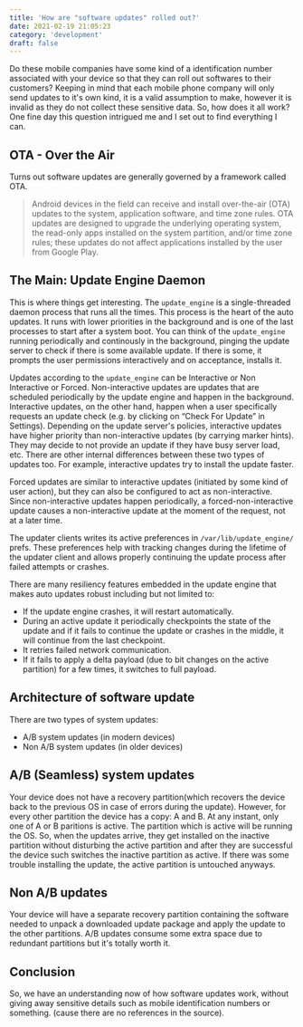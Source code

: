 ```yaml
---
title: 'How are "software updates" rolled out?'
date: 2021-02-19 21:05:23
category: 'development'
draft: false
---
```


Do these mobile companies have some kind of a identification number associated with your device so that they can roll out softwares to their customers? Keeping in mind that each mobile phone company will only send updates to it's own kind, it is a valid assumption to make, however it is invalid as they do
not collect these sensitive data. So, how does it all work? One fine day this question intrigued me and I set out to find everything I can.

## OTA - Over the Air
Turns out software updates are generally governed by a framework called OTA.

> Android devices in the field can receive and install over-the-air (OTA) updates to the system, application software, and time zone rules.  OTA updates are designed to upgrade the underlying operating system, the read-only apps installed on the system partition, and/or time zone rules; these updates do not affect applications installed by the user from Google Play. 

## The Main: Update Engine Daemon
This is where things get interesting. The `update_engine` is a single-threaded daemon process that runs all the times. This process is the heart of the auto updates. It runs with lower priorities in the background and is one of the last processes to start after a system boot. You can think of the `update_engine` running periodically and continously in the background, pinging the update server to check if there is some available update. If there is some, it prompts
the user permissions interactively and on acceptance, installs it.

Updates according to the `update_engine` can be Interactive or Non Interactive or Forced. Non-interactive updates are updates that are scheduled periodically by the update engine and happen in the background. Interactive updates, on the other hand, happen when a user specifically requests an update check (e.g. by clicking on “Check For Update” in Settings). Depending on the update server's policies, interactive updates have higher priority than non-interactive updates (by carrying marker hints). They may decide to not provide an update if they have busy server load, etc. There are other internal differences between these two types of updates too. For example, interactive updates try to install the update faster.

Forced updates are similar to interactive updates (initiated by some kind of user action), but they can also be configured to act as non-interactive. Since non-interactive updates happen periodically, a forced-non-interactive update causes a non-interactive update at the moment of the request, not at a later time.

The updater clients writes its active preferences in `/var/lib/update_engine/` prefs. These preferences help with tracking changes during the lifetime of the updater client and allows properly continuing the update process after failed attempts or crashes.

There are many resiliency features embedded in the update engine that makes auto updates robust including but not limited to:
- If the update engine crashes, it will restart automatically.
- During an active update it periodically checkpoints the state of the update and if it fails to continue the update or crashes in the middle, it will continue from the last checkpoint.
- It retries failed network communication.
- If it fails to apply a delta payload (due to bit changes on the active partition) for a few times, it switches to full payload.


## Architecture of software update
There are two types of system updates:
- A/B system updates (in modern devices)
- Non A/B system updates (in older devices)

## A/B (Seamless) system updates
Your device does not have a recovery partition(which recovers the device back to the previous OS in case of errors during the update). However, for every other partition the device has a copy: A and B. At any instant, only one of A or B paritions is active. The partition which is active will be running the OS. So, when the updates arrive, they get installed on the inactive partition without disturbing the active partition and after they are successful
the device such switches the inactive partition as active. If there was some trouble installing the update, the active partition is untouched anyways.

## Non A/B updates
Your device will have a separate recovery partition containing the software needed to unpack a downloaded update package and apply the update to the other partitions. A/B updates consume some extra space due to redundant partitions
but it's totally worth it.

## Conclusion
So, we have an understanding now of how software updates work, without giving
away sensitive details such as mobile identification numbers or something. (cause there are no references in the source).
